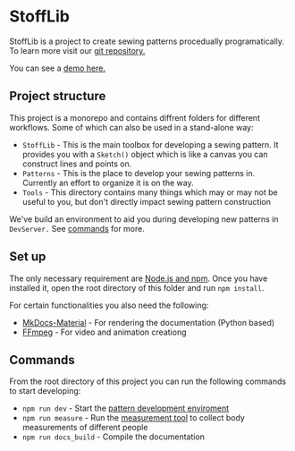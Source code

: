 # StoffLib

StoffLib is a project to create sewing patterns procedually programatically. To learn more visit our [git repository.](#)

You can see a [demo here.](#)

## Project structure

This project is a monorepo and contains diffrent folders for different workflows. Some of which can also be used in a stand-alone way:

* `StoffLib` - This is the main toolbox for developing a sewing pattern. It provides you with a `Sketch()` object which is like a canvas you can construct lines and points on.
* `Patterns` - This is the place to develop your sewing patterns in. Currently an effort to organize it is on the way.
* `Tools` - This directory contains many things which may or may not be useful to you, but don't directly impact sewing pattern construction 

We've build an environment to aid you during developing new patterns in `DevServer.` See [commands](#commands) for more.

## Set up

The only necessary requirement are [Node.js and npm](https://docs.npmjs.com/downloading-and-installing-node-js-and-npm). Once you have installed it, open the root directory of this folder and run `npm install`.

For certain functionalities you also need the following:

* [MkDocs-Material](https://squidfunk.github.io/mkdocs-material/getting-started/) - For rendering the documentation (Python based)
* [FFmpeg](https://www.ffmpeg.org/download.html) - For video and animation creationg

## Commands

From the root directory of this project you can run the following commands to start developing:

* `npm run dev` - Start the [pattern development enviroment](/StoffLib/introduction)
* `npm run measure` - Run the [measurement tool](/Tools/measurements) to collect body measurements of different people
* `npm run docs_build` - Compile the documentation